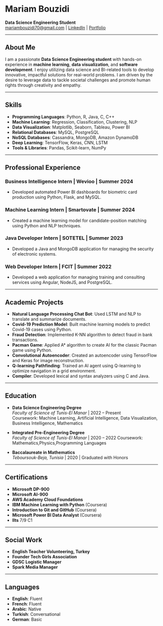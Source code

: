 # Mariam Bouzidi
**Data Science Engineering Student**  
mariambouzidi70@gmail.com | [LinkedIn](https://www.linkedin.com/in/mariam-bouzidi) | [Portfolio](https://BouzidiMariam.github.io)

---

## About Me

I am a passionate **Data Science Engineering student** with hands-on experience in **machine learning**, **data visualization**, and **software development**. I enjoy utilizing data science and BI-related tools to develop innovative, impactful solutions for real-world problems. I am driven by the desire to leverage data to tackle societal challenges and promote human rights through creativity and empathy.

---

## Skills

- **Programming Languages**: Python, R, Java, C, C++  
- **Machine Learning**: Regression, Classification, Clustering, NLP  
- **Data Visualization**: Matplotlib, Seaborn, Tableau, Power BI  
- **Relational Databases**: MySQL, PostgreSQL  
- **NoSQL Databases**: Cassandra, MongoDB, Amazon DynamoDB  
- **Deep Learning**: TensorFlow, Keras, CNN, LSTM  
- **Tools & Libraries**: Pandas, Scikit-learn, NumPy

---

## Professional Experience

### Business Intelligence Intern | Wevioo | Summer 2024
- Developed automated Power BI dashboards for biometric card production using Python, Flask, and MySQL.

### Machine Learning Intern | Smartovate | Summer 2024
- Created a machine learning model for candidate-position matching using Python and NLP techniques.

### Java Developer Intern | SOTETEL | Summer 2023
- Developed a Java and MongoDB application for managing the security of electronic systems.

### Web Developer Intern | FCIT | Summer 2022
- Developed a web application for managing training and consulting services using Angular, NodeJS, and PostgreSQL.

---

## Academic Projects

- **Natural Language Processing Chat Bot**: Used LSTM and NLP to translate and summarize documents.
- **Covid-19 Prediction Model**: Built machine learning models to predict Covid-19 cases using Python.
- **Fraud Detection**: Implemented K-NN algorithm to detect fraud in bank transactions.
- **Pacman Game**: Applied A* algorithm to create AI for the classic Pacman game using Python.
- **Convolutional Autoencoder**: Created an autoencoder using TensorFlow and Keras for image reconstruction.
- **Q-learning Pathfinding**: Trained an AI agent using Q-learning to optimize navigation in a grid environment.
- **Compiler**: Developed lexical and syntax analyzers using C and Java.

---

## Education

- **Data Science Engineering Degree**  
  *Faculty of Science of Tunis-El Manar* | 2022 – Present  
  Coursework: Machine Learning, Artificial Intelligence, Data Visualization, Business Intelligence, Mathematics

- **Integrated Pre-Engineering Degree**  
  *Faculty of Science of Tunis-El Manar* | 2020 – 2022
  Coursework: Mathematics,Physics,Programming Languages

- **Baccalaureate in Mathematics**  
  *Teboursouk-Beja, Tunisia* | 2020 | Graduated with Honors

---

## Certifications

-  **Microsoft DP-900**  
- **Microsoft AI-900**  
- **AWS Academy Cloud Foundations**  
- **IBM Machine Learning with Python** (Coursera)  
- **Introduction to Git and GitHub** (Coursera)
- **Microsoft Power BI Data Analyst** (Coursera)  
- **Ilts** 7/9 C1 


---

## Social Work

- **English Teacher Volunteering, Turkey**
- **Founder Tech Girls Association** 
- **GDSC Logistic Manager**  
- **Spark Media Manager**

---

## Languages

- **English**: Fluent  
- **French**: Fluent  
- **Arabic**: Native  
- **Turkish**: Conversational  
- **German**: Basic
